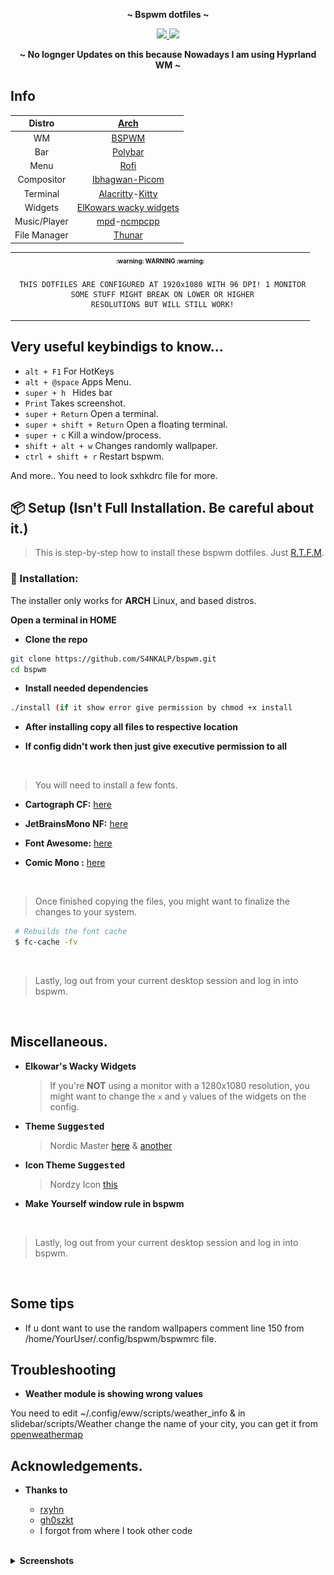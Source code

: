 <p align="center">
  <b> ~ Bspwm dotfiles ~ </b>
</p>

<div align="center">
    <p></p>
    <a href="https://github.com/S4NKALP/dotfile/stargazers">
        <img src="https://img.shields.io/github/stars/S4NKALP/dotfile?color=%23BB9AF7&labelColor=%231A1B26&style=for-the-badge">
    </a>
        <img src="https://img.shields.io/github/forks/S4NKALP/dotfile?color=%237AA2F7&labelColor=%231A1B26&style=for-the-badge">
    </a>
</div>

<p align="center">
  <b> ~ No lognger Updates on this because Nowadays I am using Hyprland WM ~ </b>
  </p>



## Info

|Distro|[Arch](https://archlinux.org/)|
|:---:|:---:|
|WM|[BSPWM](https://github.com/baskerville/bspwm)|
|Bar|[Polybar](https://github.com/polybar/polybar)|
|Menu|[Rofi](https://github.com/davatorium/rofi)|
|Compositor|[Ibhagwan-Picom](https://github.com/ibhagwan/picom-ibhagwan-git)|
|Terminal|[Alacritty](https://github.com/alacritty/alacritty)-[Kitty](https://sw.kovidgoyal.net/kitty/)|
|Widgets|[ElKowars wacky widgets ](https://github.com/elkowar/eww)|
|Music/Player|[mpd](https://archlinux.org/packages/extra/x86_64/mpd/)-[ncmpcpp](https://archlinux.org/packages/community/x86_64/ncmpcpp/)|
|File Manager|[Thunar](https://archlinux.org/packages/extra/x86_64/thunar/)|


<table align="center">
   <tr>
      <th align="center">
         <sup><sub>:warning: WARNING :warning:</sub></sup>
      </th>
   </tr>
   <tr>
      <td align="center">
      
      
      
     THIS DOTFILES ARE CONFIGURED AT 1920x1080 WITH 96 DPI! 1 MONITOR
     SOME STUFF MIGHT BREAK ON LOWER OR HIGHER
     RESOLUTIONS BUT WILL STILL WORK!
     
   </tr>
   </table>

## Very useful keybindigs to know...

- <code>alt + F1</code> For HotKeys
- <code>alt + @space</code> Apps Menu.
- <code>super + h </code> Hides bar
- <code>Print</code> Takes screenshot.
- <code>super + Return</code> Open a terminal.
- <code>super + shift + Return</code> Open a floating terminal.
- <code>super + c</code>  Kill a window/process.
- <code>shift + alt + w</code> Changes randomly wallpaper.
- <code>ctrl + shift + r</code> Restart bspwm.

And more.. You need to look sxhkdrc file for more.


 ## 📦 Setup (Isn't Full Installation. Be careful about it.)
 > This is step-by-step how to install these bspwm dotfiles. Just [R.T.F.M](https://en.wikipedia.org/wiki/RTFM).

### 💾 Installation:
The installer only works for **ARCH** Linux, and based distros.

<b>Open a terminal in HOME</b>
- **Clone the repo**
```sh 
git clone https://github.com/S4NKALP/bspwm.git 
cd bspwm

```
- **Install needed dependencies**
```sh
./install (if it show error give permission by chmod +x install

```
- **After installing copy all files to respective location**
- **If config didn't work then just give executive permission to all**

   <br>

> You will need to install a few fonts.

- **Cartograph CF:** [here](https://coding-fonts.css-tricks.com/fonts/cartograph-cf/)
- **JetBrainsMono NF:** [here](https://github.com/ryanoasis/nerd-fonts)
- **Font Awesome:** [here](https://fontawesome.com/download)
- **Comic Mono :** [here](https://dtinth.github.io/comic-mono-font/)

   <br>

> Once finished copying the files, you might want to finalize the changes to your system.

```sh
 # Rebuilds the font cache
 $ fc-cache -fv
```

   <br>

> Lastly, log out from your current desktop session and log in into bspwm.

   <br>

## Miscellaneous.

- **Elkowar's Wacky Widgets**

  > If you're **NOT** using a monitor with a 1280x1080 resolution, you might want to change the `x` and `y` values of the widgets on the config.

- **Theme <kbd>Suggested</kbd>**

  > Nordic Master [here](https://github.com/EliverLara/Nordic) & [another](https://github.com/Adapta-Projects/Papirus-Nord)
  
- **Icon Theme <kbd>Suggested</kbd>**
  > Nordzy Icon  [this](https://github.com/alvatip/Nordzy-icon.git)

- **Make Yourself window rule in bspwm** 
  
   <br>

> Lastly, log out from your current desktop session and log in into bspwm.

   <br>

## Some tips
* If u dont want to use the random wallpapers comment line 150 from /home/YourUser/.config/bspwm/bspwmrc file.


## Troubleshooting
* **Weather module is showing wrong values**

You need to edit ~/.config/eww/scripts/weather_info & in slidebar/scripts/Weather  change the name of your city, you can get it from [openweathermap](https://openweathermap.org/)

## Acknowledgements.

- **Thanks to**

  - [rxyhn](https://github.com/rxyhn) 
  - [gh0szkt](https://github.com/gh0stzk) 
  -  I forgot from where I took other code
   <br>

<details>
<summary><b>Screenshots</b></summary>

**`Desktop`**

<img src="https://raw.githubusercontent.com/S4NKALP/dotfile/main/assets/desktop.png" width="600"/>

**`Polybar`**

<img src="https://raw.githubusercontent.com/S4NKALP/dotfile/main/assets/bar.png" width="800"/>

**`Old Polybar`**

<img src="https://raw.githubusercontent.com/S4NKALP/dotfile/main/assets/old_bar.png" width="800"/>

**`Info-Panel`**

<img src="https://raw.githubusercontent.com/S4NKALP/dotfile/main/assets/info-panel.png" width="600"/>

**`Side-Bar`**

<img src="https://raw.githubusercontent.com/S4NKALP/dotfile/main/assets/sidebar.png" width="600"/>

**`MusicPlayer`**

<img src="https://raw.githubusercontent.com/S4NKALP/dotfile/main/assets/musicplayer.png" width="600"/>


**`FireFox`**

<img src="https://raw.githubusercontent.com/S4NKALP/dotfile/main/assets/firefox.png" width="600"/>


**`Old`**

<img src="https://raw.githubusercontent.com/S4NKALP/dotfile/main/assets/old.wpeg" width="600"/>
 </details>



